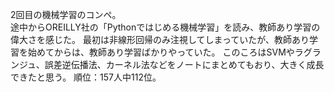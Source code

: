 2回目の機械学習のコンペ。  
途中からOREILLY社の「Pythonではじめる機械学習」を読み、教師あり学習の偉大さを感じた。
最初は非線形回帰のみ注視してしまっていたが、教師あり学習を始めてからは、教師あり学習ばかりやっていた。
このころはSVMやラグランジュ、誤差逆伝播法、カーネル法などをノートにまとめてもおり、大きく成長できたと思う。
順位：157人中112位。

